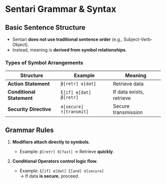 # Sentari Grammar & Syntax

## Basic Sentence Structure
- Sentari **does not use traditional sentence order** (e.g., Subject-Verb-Object).  
- Instead, meaning is **derived from symbol relationships**.

### **Types of Symbol Arrangements**
| Structure | Example | Meaning |
|-----------|---------|---------|
| **Action Statement** | `β[retr] α[dat]` | Retrieve data |
| **Conditional Statement** | `ξ[if] α[dat] β[retr]` | If data exists, retrieve |
| **Security Directive** | `σ[secure] τ[transmit]` | Secure transmission |

## Grammar Rules
1. **Modifiers attach directly to symbols.**  
   - Example: `β[retr] δ[fast]` → Retrieve **quickly**.  

2. **Conditional Operators control logic flow.**  
   - Example: `ξ[if] α[dat] ζ[and] σ[secure]`  
     → If data **is secure**, proceed.